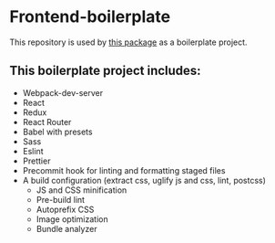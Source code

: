 # Frontend-boilerplate

This repository is used by [this package](https://github.com/kiyutink/bp-cli) as a boilerplate project.

## This boilerplate project includes:

- Webpack-dev-server
- React
- Redux
- React Router
- Babel with presets
- Sass
- Eslint
- Prettier
- Precommit hook for linting and formatting staged files
- A build configuration (extract css, uglify js and css, lint, postcss)
  - JS and CSS minification
  - Pre-build lint
  - Autoprefix CSS
  - Image optimization
  - Bundle analyzer